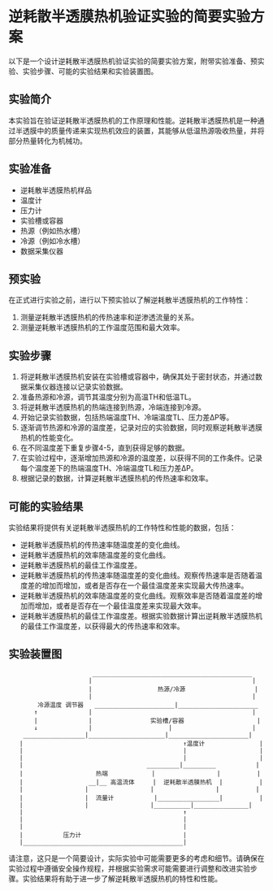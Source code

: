 # 逆耗散半透膜热机验证实验的简要实验方案
以下是一个设计逆耗散半透膜热机验证实验的简要实验方案，附带实验准备、预实验、实验步骤、可能的实验结果和实验装置图。

## 实验简介
本实验旨在验证逆耗散半透膜热机的工作原理和性能。逆耗散半透膜热机是一种通过半透膜中的质量传递来实现热机效应的装置，其能够从低温热源吸收热量，并将部分热量转化为机械功。

## 实验准备
- 逆耗散半透膜热机样品
- 温度计
- 压力计
- 实验槽或容器
- 热源（例如热水槽）
- 冷源（例如冷水槽）
- 数据采集仪器

## 预实验
在正式进行实验之前，进行以下预实验以了解逆耗散半透膜热机的工作特性：
1. 测量逆耗散半透膜热机的传热速率和逆渗透流量的关系。
2. 测量逆耗散半透膜热机的工作温度范围和最大效率。

## 实验步骤
1. 将逆耗散半透膜热机安装在实验槽或容器中，确保其处于密封状态，并通过数据采集仪器连接以记录实验数据。
2. 准备热源和冷源，调节其温度分别为高温TH和低温TL。
3. 将逆耗散半透膜热机的热端连接到热源，冷端连接到冷源。
4. 开始记录实验数据，包括热端温度TH、冷端温度TL、压力差ΔP等。
5. 逐渐调节热源和冷源的温度差，记录对应的实验数据，同时观察逆耗散半透膜热机的性能变化。
6. 在不同温度差下重复步骤4-5，直到获得足够的数据。
7. 在实验过程中，逐渐增加热源和冷源的温度差，以获得不同的工作条件。记录每个温度差下的热端温度TH、冷端温度TL和压力差ΔP。
8. 根据记录的数据，计算逆耗散半透膜热机的传热速率和效率。

## 可能的实验结果
实验结果将提供有关逆耗散半透膜热机的工作特性和性能的数据，包括：
- 逆耗散半透膜热机的传热速率随温度差的变化曲线。
- 逆耗散半透膜热机的效率随温度差的变化曲线。
- 逆耗散半透膜热机的最佳工作温度差。
- 逆耗散半透膜热机的传热速率随温度差的变化曲线。观察传热速率是否随着温度差的增加而增加，或者是否存在一个最佳温度差来实现最大传热速率。
- 逆耗散半透膜热机的效率随温度差的变化曲线。观察效率是否随着温度差的增加而增加，或者是否存在一个最佳温度差来实现最大效率。
- 逆耗散半透膜热机的最佳工作温度差。根据实验数据计算出逆耗散半透膜热机的最佳工作温度差，以获得最大的传热速率和效率。
  
## 实验装置图
```
                       ____________________________________________
                      |                                            |
                      |                  热源/冷源                   |
                      |                                            |
        冷源温度 调节器   ______________________|______________________
       ↑              |                                            |
       |              |                实验槽/容器                    |
       ↓              |                     |                      |
    _________________|_____________________|______________________|       
   |                                            ↑温度计               |
   |                                            |                    |
   |                                            |                    |
   |                                  _________|_________           |
   |                    热端            |                 |          |
   |                  __|__ 高温流体     |  逆耗散半透膜热机  |          |
   |                 |                 |                 |          |
   |                 |  流量计           |_________________|          |
   |                 |                 |__________|_______________|
   |                                            ↑
   |                                            |
   |                                            |
   |           压力计                            |
   |____________________________________________|
```

请注意，这只是一个简要设计，实际实验中可能需要更多的考虑和细节。请确保在实验过程中遵循安全操作规程，并根据实验需求可能需要进行调整和改进实验步骤。实验结果将有助于进一步了解逆耗散半透膜热机的特性和性能。
